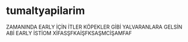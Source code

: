 # tumaltyapilarim
ZAMANINDA EARLY İÇİN İTLER KÖPEKLER GİBİ YALVARANLARA GELSİN ABİ EARLY İSTİOM XİFASŞFKAİŞFKSAŞMCİŞAMFAF
